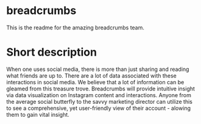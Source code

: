 # breadcrumbs
This is the readme for the amazing breadcrumbs team.

# Short description
When one uses social media, there is more than just sharing and reading what friends are up to. There are a lot of data associated with these interactions in social media. We believe that a lot of information can be gleamed from this treasure trove. Breadcrumbs will provide intuitive insight via data visualization on Instagram content and interactions. Anyone from the average social butterfly to the savvy marketing director can utilize this to see a comprehensive, yet user-friendly view of their account - alowing them to gain vital insight.
